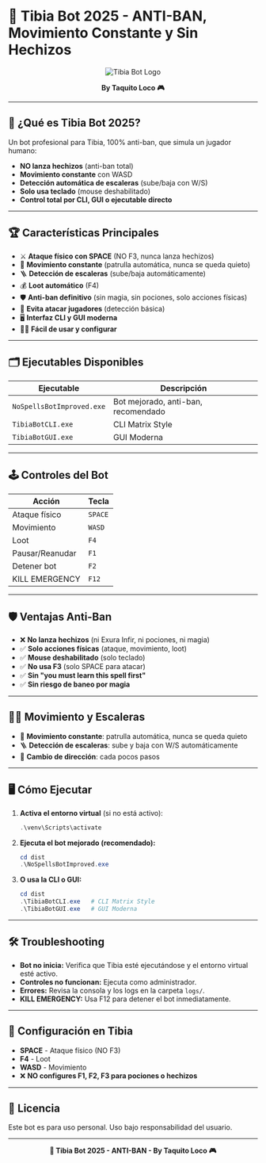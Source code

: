# 🤖 Tibia Bot 2025 - ANTI-BAN, Movimiento Constante y Sin Hechizos

<div align="center">

![Tibia Bot Logo](https://em-content.zobj.net/source/microsoft-teams/363/robot_1f916.png)

**By Taquito Loco 🎮**

</div>

---

## 🚀 ¿Qué es Tibia Bot 2025?

Un bot profesional para Tibia, 100% anti-ban, que simula un jugador humano:
- **NO lanza hechizos** (anti-ban total)
- **Movimiento constante** con WASD
- **Detección automática de escaleras** (sube/baja con W/S)
- **Solo usa teclado** (mouse deshabilitado)
- **Control total por CLI, GUI o ejecutable directo**

---

## 🏆 Características Principales

- ⚔️ **Ataque físico con SPACE** (NO F3, nunca lanza hechizos)
- 🚶 **Movimiento constante** (patrulla automática, nunca se queda quieto)
- 🪜 **Detección de escaleras** (sube/baja automáticamente)
- 💰 **Loot automático** (F4)
- 🛡️ **Anti-ban definitivo** (sin magia, sin pociones, solo acciones físicas)
- 👤 **Evita atacar jugadores** (detección básica)
- 🖥️ **Interfaz CLI y GUI moderna**
- 🧑‍💻 **Fácil de usar y configurar**

---

## 🗂️ Ejecutables Disponibles

| Ejecutable                | Descripción                        |
|--------------------------|------------------------------------|
| `NoSpellsBotImproved.exe`| Bot mejorado, anti-ban, recomendado|
| `TibiaBotCLI.exe`        | CLI Matrix Style                   |
| `TibiaBotGUI.exe`        | GUI Moderna                        |

---

## 🕹️ Controles del Bot

| Acción                | Tecla      |
|----------------------|------------|
| Ataque físico        | `SPACE`    |
| Movimiento           | `WASD`     |
| Loot                 | `F4`       |
| Pausar/Reanudar      | `F1`       |
| Detener bot          | `F2`       |
| KILL EMERGENCY       | `F12`      |

---

## 🛡️ Ventajas Anti-Ban

- ❌ **No lanza hechizos** (ni Exura Infir, ni pociones, ni magia)
- ✅ **Solo acciones físicas** (ataque, movimiento, loot)
- ✅ **Mouse deshabilitado** (solo teclado)
- ✅ **No usa F3** (solo SPACE para atacar)
- ✅ **Sin "you must learn this spell first"**
- ✅ **Sin riesgo de baneo por magia**

---

## 🏃‍♂️ Movimiento y Escaleras

- 🚶 **Movimiento constante**: patrulla automática, nunca se queda quieto
- 🪜 **Detección de escaleras**: sube y baja con W/S automáticamente
- 🔄 **Cambio de dirección**: cada pocos pasos

---

## 🖥️ Cómo Ejecutar

1. **Activa el entorno virtual** (si no está activo):
   ```powershell
   .\venv\Scripts\activate
   ```
2. **Ejecuta el bot mejorado (recomendado):**
   ```powershell
   cd dist
   .\NoSpellsBotImproved.exe
   ```
3. **O usa la CLI o GUI:**
   ```powershell
   cd dist
   .\TibiaBotCLI.exe   # CLI Matrix Style
   .\TibiaBotGUI.exe   # GUI Moderna
   ```

---

## 🛠️ Troubleshooting

- **Bot no inicia:** Verifica que Tibia esté ejecutándose y el entorno virtual esté activo.
- **Controles no funcionan:** Ejecuta como administrador.
- **Errores:** Revisa la consola y los logs en la carpeta `logs/`.
- **KILL EMERGENCY:** Usa F12 para detener el bot inmediatamente.

---

## 📝 Configuración en Tibia

- **SPACE** - Ataque físico (NO F3)
- **F4** - Loot
- **WASD** - Movimiento
- ❌ **NO configures F1, F2, F3 para pociones o hechizos**

---

## 📄 Licencia

Este bot es para uso personal. Uso bajo responsabilidad del usuario.

---

<div align="center">

**🎉 Tibia Bot 2025 - ANTI-BAN - By Taquito Loco 🎮**

</div> 